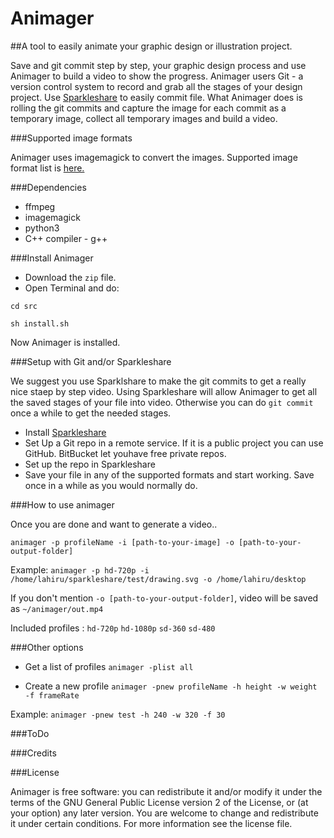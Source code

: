 Animager
=======

##A tool to easily animate your graphic design or illustration project.

Save and git commit step by step, your graphic design process and use Animager to build a video to show the progress.
Animager users Git - a version control system to record and grab all the stages of your design project. Use [Sparkleshare](http://sparkleshare.org/) to easily commit file. What Animager does is rolling the git commits and capture the image for each commit as a temporary image, collect all temporary images and build a video.


###Supported image formats

Animager uses imagemagick to convert the images. Supported image format list is [here.](http://www.imagemagick.org/script/formats.php) 


###Dependencies
  - ffmpeg
  - imagemagick
  - python3
  - C++ compiler - g++


###Install Animager

- Download the `zip` file. 
- Open Terminal and do:
```
cd src
```

```
sh install.sh
```

Now Animager is installed.

###Setup with Git and/or Sparkleshare

We suggest you use Sparklshare to make the git commits to get a really nice staep by step video. Using Sparkleshare will allow Animager to get all the saved stages of your file into video. Otherwise you can do `git commit` once a while to get the needed stages.

- Install [Sparkleshare](http://sparkleshare.org/)
- Set Up a Git repo in a remote service. If it is a public project you can use GitHub. BitBucket let youhave free private repos.
- Set up the repo in Sparkleshare
- Save your file in any of the supported formats and start working. Save once in a while as you would normally do. 



###How to use animager

Once you are done and want to generate a video..

```
animager -p profileName -i [path-to-your-image] -o [path-to-your-output-folder]
```

Example: `animager -p hd-720p -i /home/lahiru/sparkleshare/test/drawing.svg -o /home/lahiru/desktop`

If you don't mention `-o [path-to-your-output-folder]`, video will be saved as `~/animager/out.mp4`

Included profiles : `hd-720p` `hd-1080p` `sd-360` `sd-480`


###Other options

- Get a list of profiles
`animager -plist all`

- Create a new profile
`animager -pnew profileName -h height -w weight -f frameRate`

Example: `animager -pnew test -h 240 -w 320 -f 30`




###ToDo


###Credits


###License

Animager is free software: you can redistribute it and/or modify it under the terms of the GNU General Public License version 2 of the License, or (at your option) any later version.  You are welcome to change and redistribute it under certain conditions. For more information see the license file.
